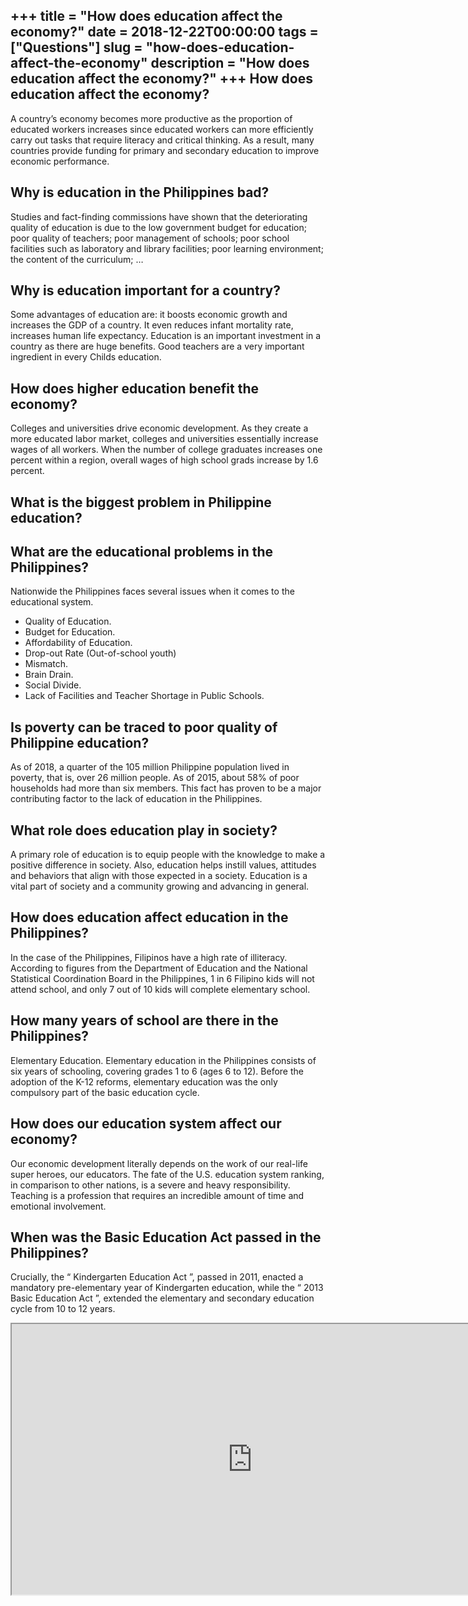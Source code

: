 +++
title = "How does education affect the economy?"
date = 2018-12-22T00:00:00
tags = ["Questions"]
slug = "how-does-education-affect-the-economy"
description = "How does education affect the economy?"
+++
How does education affect the economy?
--------------------------------------

A country’s economy becomes more productive as the proportion of educated workers increases since educated workers can more efficiently carry out tasks that require literacy and critical thinking. As a result, many countries provide funding for primary and secondary education to improve economic performance.

Why is education in the Philippines bad?
----------------------------------------

Studies and fact-finding commissions have shown that the deteriorating quality of education is due to the low government budget for education; poor quality of teachers; poor management of schools; poor school facilities such as laboratory and library facilities; poor learning environment; the content of the curriculum; …

Why is education important for a country?
-----------------------------------------

Some advantages of education are: it boosts economic growth and increases the GDP of a country. It even reduces infant mortality rate, increases human life expectancy. Education is an important investment in a country as there are huge benefits. Good teachers are a very important ingredient in every Childs education.

How does higher education benefit the economy?
----------------------------------------------

Colleges and universities drive economic development. As they create a more educated labor market, colleges and universities essentially increase wages of all workers. When the number of college graduates increases one percent within a region, overall wages of high school grads increase by 1.6 percent.

What is the biggest problem in Philippine education?
----------------------------------------------------

What are the educational problems in the Philippines?
-----------------------------------------------------

Nationwide the Philippines faces several issues when it comes to the educational system.

- Quality of Education.
- Budget for Education.
- Affordability of Education.
- Drop-out Rate (Out-of-school youth)
- Mismatch.
- Brain Drain.
- Social Divide.
- Lack of Facilities and Teacher Shortage in Public Schools.

Is poverty can be traced to poor quality of Philippine education?
-----------------------------------------------------------------

As of 2018, a quarter of the 105 million Philippine population lived in poverty, that is, over 26 million people. As of 2015, about 58% of poor households had more than six members. This fact has proven to be a major contributing factor to the lack of education in the Philippines.

What role does education play in society?
-----------------------------------------

A primary role of education is to equip people with the knowledge to make a positive difference in society. Also, education helps instill values, attitudes and behaviors that align with those expected in a society. Education is a vital part of society and a community growing and advancing in general.

How does education affect education in the Philippines?
-------------------------------------------------------

In the case of the Philippines, Filipinos have a high rate of illiteracy. According to figures from the Department of Education and the National Statistical Coordination Board in the Philippines, 1 in 6 Filipino kids will not attend school, and only 7 out of 10 kids will complete elementary school.

How many years of school are there in the Philippines?
------------------------------------------------------

Elementary Education. Elementary education in the Philippines consists of six years of schooling, covering grades 1 to 6 (ages 6 to 12). Before the adoption of the K-12 reforms, elementary education was the only compulsory part of the basic education cycle.

How does our education system affect our economy?
-------------------------------------------------

Our economic development literally depends on the work of our real-life super heroes, our educators. The fate of the U.S. education system ranking, in comparison to other nations, is a severe and heavy responsibility. Teaching is a profession that requires an incredible amount of time and emotional involvement.

When was the Basic Education Act passed in the Philippines?
-----------------------------------------------------------

Crucially, the “ Kindergarten Education Act ”, passed in 2011, enacted a mandatory pre-elementary year of Kindergarten education, while the “ 2013 Basic Education Act ”, extended the elementary and secondary education cycle from 10 to 12 years.

<iframe allow="accelerometer; autoplay; clipboard-write; encrypted-media; gyroscope; picture-in-picture" allowfullscreen="" class="__youtube_prefs__  epyt-is-override  no-lazyload" data-no-lazy="1" data-origheight="433" data-origwidth="770" data-skipgform_ajax_framebjll="" height="433" id="_ytid_57623" loading="lazy" src="https://www.youtube.com/embed/GEw5LiMGc1Q?enablejsapi=1&autoplay=0&cc_load_policy=0&cc_lang_pref=&iv_load_policy=1&loop=0&modestbranding=0&rel=1&fs=1&playsinline=0&autohide=2&theme=dark&color=red&controls=1&" title="YouTube player" width="770"></iframe>